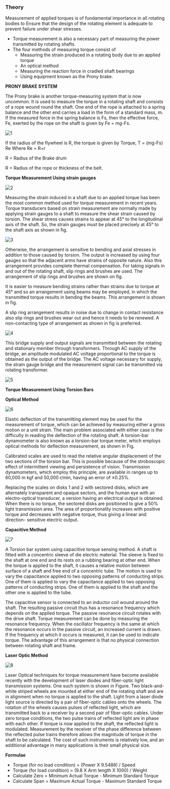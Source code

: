### Theory

Measurement of applied torques is of fundamental importance in all rotating bodies to Ensure that the design of the rotating element is adequate to prevent failure under shear stresses.

- Torque measurement is also a necessary part of measuring the power transmitted by rotating shafts.
- The four methods of measuring torque consist of
	- Measuring the strain produced in a rotating body due to an applied torque
	- An optical method
	- Measuring the reaction force in cradled shaft bearings
	- Using equipment known as the Prony brake.

**PRONY BRAKE SYSTEM**

The Prony brake is another torque-measuring system that is now uncommon. It is used to measure the torque in a rotating shaft and consists of a rope wound round the shaft. One end of the rope is attached to a spring balance and the other end carries a load in the form of a standard mass, m. If the measured force in the spring balance is Fs, then the effective force, Fe, exerted by the rope on the shaft is given by Fe = mg-Fs.

![1](images/figure1.PNG)

If the radius of the flywheel is R, the torque is given by Torque, T = (mg-Fs) Re
Where Re = R+r

R = Radius of the Brake drum

R = Radius of the rope or thickness of the belt.

**Torque Measurement Using strain gauges**

![2](images/figure2.PNG)

Measuring the strain induced in a shaft due to an applied torque has been the most common method used for torque measurement in recent years. Torque transducers based on strain measurement are normally made by applying strain gauges to a shaft to measure the shear strain caused by torsion. The shear stress causes strains to appear at 45° to the longitudinal axis of the shaft. So, the strain gauges must be placed precisely at 45° to the shaft axis as shown in fig.

![3](images/figure3.PNG)

Otherwise, the arrangement is sensitive to bending and axial stresses in addition to those caused by torsion. The output is increased by using four gauges so that the adjacent arms have strains of opposite nature. Also this arrangement provides complete thermal compensation. For taking signals in and out of the rotating shaft, slip rings and brushes are used. The arrangement of slip rings and brushes are shown on fig.

It is easier to measure bending strains rather than strains due to torque at 45° and so an arrangement using beams may be employed, in which the transmitted torque results in bending the beams. This arrangement is shown in fig.

A slip ring arrangement results in noise due to change in contact resistance also slip rings and brushes wear out and hence it needs to be renewed. A non-contacting type of arrangement as shown in fig is preferred.

![4](images/figure4.PNG)

This bridge supply and output signals are transmitted between the rotating and stationary member through transformers. Through AC supply of the bridge, an amplitude modulated AC voltage proportional to the torque is obtained as the output of the bridge. The AC voltage necessary for supply, the strain gauge bridge and the measurement signal can be transmitted via rotating transformer.

![5](images/figure5.PNG)

**Torque Measurement Using Torsion Bars**

**Optical Method**

![6](images/figure6.PNG)

Elastic deflection of the transmitting element may be used for the measurement of torque, which can be achieved by measuring either a gross motion or a unit strain. The main problem associated with either case is the difficulty in reading the deflection of the rotating shaft. A torsion-bar dynamometer is also known as a torsion-bar torque meter, which employs optical methods for deflection measurement, as shown in Fig.

Calibrated scales are used to read the relative angular displacement of the two sections of the torsion bar. This is possible because of the stroboscopic effect of intermittent viewing and persistence of vision. Transmission dynamometers, which employ this principle, are available in ranges up to 60,000 m kgf and 50,000 r/min, having an error of ±0.25%.

Replacing the scales on disks 1 and 2 with sectored disks, which are alternately transparent and opaque sectors, and the human eye with an electro-optical transducer, a version having an electrical output is obtained. When there is no torque, the sectored disks are positioned to give a 50% light transmission area. The area of proportionality increases with positive torque and decreases with negative torque, thus giving a linear and direction- sensitive electric output.

**Capacitive Method**

![7](images/figure7.PNG)

A Torsion bar system using capacitive torque sensing method. A shaft is fitted with a concentric sleeve of die electric material. The sleeve is fixed to the shaft at one end and its rests on a rubbing bearing at other end. When the torque is applied to the shaft, it causes a relative motion between surface of a shaft and free end of a concentric tube. The motion is used to vary the capacitance applied to two opposing patterns of conducting strips. One of them is applied to vary the capacitance applied to two opposing patterns of conducting strips. One of them is applied to the shaft and the other one is applied to the tube.

The capacitive sensor is connected to an inductor coil wound around the shaft. The resulting passive circuit thus has a resonance frequency which depends on the applied torque. The passive resonance circuit rotates with the drive shaft. Torque measurement can be done by measuring the resonance frequency. When the oscillator frequency is the same at which the resonance occurs in the passive circuit, an increased current is drawn. If the frequency at which it occurs is measured, it can be used to indicate torque. The advantage of this arrangement is that no physical connection between rotating shaft and frame.

**Laser Optic Method**

![8](images/figure8.PNG)

Laser Optical techniques for torque measurement have become available recently with the development of laser diodes and fiber-optic light transmission systems. One such system is shown in Figure. Two black-and-white striped wheels are mounted at either end of the rotating shaft and are in alignment when no torque is applied to the shaft. Light from a laser diode light source is directed by a pair of fiber-optic cables onto the wheels. The rotation of the wheels causes pulses of reflected light, which are transmitted back to a receiver by a second pair of fiber-optic cables. Under zero torque conditions, the two pulse trains of reflected light are in phase with each other. If torque is now applied to the shaft, the reflected light is modulated. Measurement by the receiver of the phase difference between the reflected pulse trains therefore allows the magnitude of torque in the shaft to be calculated. The cost of such instruments is relatively low, and an additional advantage in many applications is their small physical size.

**Formulae**
- Torque (for no load condition) = (Power X 9.5488) / Speed
- Torque (for load condition) = (9.8 X Arm length X 1000) / Weight
- Calculate Zero =  Minimum Actual Torque - Minimum Standard Torque
- Calculate Span = Maximum Actual Torque - Maximum Standard Torque
